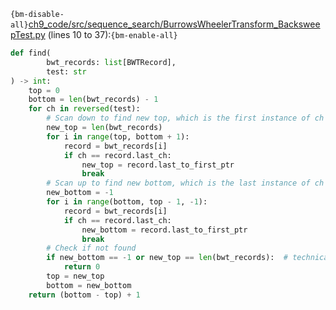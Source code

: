 `{bm-disable-all}`[ch9_code/src/sequence_search/BurrowsWheelerTransform_BacksweepTest.py](ch9_code/src/sequence_search/BurrowsWheelerTransform_BacksweepTest.py) (lines 10 to 37):`{bm-enable-all}`

```python
def find(
        bwt_records: list[BWTRecord],
        test: str
) -> int:
    top = 0
    bottom = len(bwt_records) - 1
    for ch in reversed(test):
        # Scan down to find new top, which is the first instance of ch (lowest symbol instance count for ch)
        new_top = len(bwt_records)
        for i in range(top, bottom + 1):
            record = bwt_records[i]
            if ch == record.last_ch:
                new_top = record.last_to_first_ptr
                break
        # Scan up to find new bottom, which is the last instance of ch (highest symbol instance count for ch)
        new_bottom = -1
        for i in range(bottom, top - 1, -1):
            record = bwt_records[i]
            if ch == record.last_ch:
                new_bottom = record.last_to_first_ptr
                break
        # Check if not found
        if new_bottom == -1 or new_top == len(bwt_records):  # technically only need to check one of these conditions
            return 0
        top = new_top
        bottom = new_bottom
    return (bottom - top) + 1
```